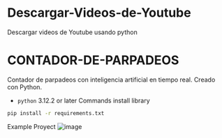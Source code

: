 # Descargar-Videos-de-Youtube
Descargar videos de Youtube usando python
# CONTADOR-DE-PARPADEOS
Contador de parpadeos con inteligencia artificial en tiempo real. Creado con Python.

* `python` 3.12.2 or later
Commands install library

```bash
pip install -r requirements.txt
```
Example Proyect
![image](https://github.com/JesusRafaelAreva/Descargar-Videos-de-Youtube/assets/162826645/489d98b0-e393-4377-9913-4df604e02e25)
